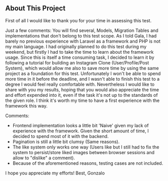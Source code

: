 ## About This Project

First of all I would like to thank you for your time in assessing this test. 

Just a few comments:
You will find several, Models, Migration Tables and implementations that don't belong to this test scope. As I told Gala, I had barely no previous experience with Laravel as a framework and PHP is not my main language. I had originally planned to do this test during my weekend, but firstly I had to take the time to learn about the framework usage. Since this is itself a time consuming task, I decided to learn it by following a tutorial for building an Instagram Clone (User/Profile/Post System), which would allow me also to save more time by using the same project as a foundation for this test. Unfortunately I won't be able to spend more time in it before the deadline, and I wasn't able to finish this test to a degree I would feel really comfortable with. Nevertheless I would like to share with you my results, hoping that you would also appreciate the time and effort expended into it, even if the task it's not up to the standards of the given role. I think it's worth my time to have a first experience with the framework this way.

Comments:
- Frontend implementation looks a little bit 'Naive' given my lack of experience with the framework. Given the short amount of time, I decided to spend most of it with the backend.
- Pagination is still a little bit clumsy (Same reasons).
- The like system only works one way (Users like but I still had to fix the system to persist/store liked images between browser sessions and allow to "dislike" a comment).
- Because of the aforementioned reasons, testing cases are not included.

I hope you appreciate my efforts!
Best,
Gonzalo
